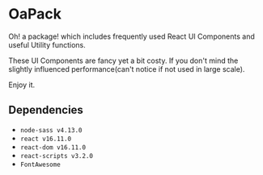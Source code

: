 # OaPack

Oh! a package! which includes frequently used React UI Components and useful Utility functions.

These UI Components are fancy yet a bit costy. If you don't mind the slightly influenced performance(can't notice if not used in large scale).

Enjoy it.

## Dependencies

- `node-sass v4.13.0`
- `react v16.11.0`
- `react-dom v16.11.0`
- `react-scripts v3.2.0`
- `FontAwesome`
